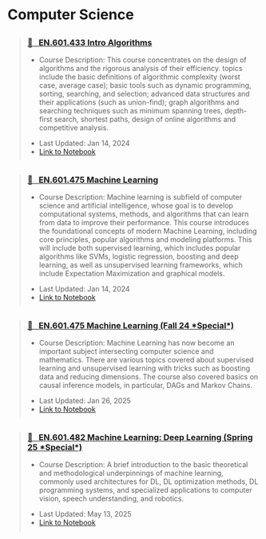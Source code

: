 # Computer Science

<blockquote class="callout callout_default" theme="📘">
  <h3 style="margin-top: 0.75cm;"> <a href="../attachments/cs_433_intro_algorithms.pdf"> 📘 &nbsp EN.601.433 Intro Algorithms</a></h3>
  <ul style="margin: 10px 0; padding-bottom: 0.25cm;">
    <li>Course Description: This course concentrates on the design of algorithms and the rigorous analysis of their efficiency. topics include the basic definitions of algorithmic complexity (worst case, average case); basic tools such as dynamic programming, sorting, searching, and selection; advanced data structures and their applications (such as union-find); graph algorithms and searching techniques such as minimum spanning trees, depth-first search, shortest paths, design of online algorithms and competitive analysis. </li> <p>
    <li>Last Updated: Jan 14, 2024</li>
    <li><a href="../attachments/cs_433_intro_algorithms.pdf">Link to Notebook</a></li>
  </ul>
</blockquote>

<blockquote class="callout callout_default" theme="📘">
  <h3 style="margin-top: 0.75cm;"> <a href="../attachments/cs_475_machine_learning.pdf"> 📘 &nbsp EN.601.475 Machine Learning</a></h3>
  <ul style="margin: 10px 0; padding-bottom: 0.25cm;">
    <li>Course Description: Machine learning is subfield of computer science and artificial intelligence, whose goal is to develop computational systems, methods, and algorithms that can learn from data to improve their performance. This course introduces the foundational concepts of modern Machine Learning, including core principles, popular algorithms and modeling platforms. This will include both supervised learning, which includes popular algorithms like SVMs, logistic regression, boosting and deep learning, as well as unsupervised learning frameworks, which include Expectation Maximization and graphical models. </li> <p>
    <li>Last Updated: Jan 14, 2024</li>
    <li><a href="../attachments/cs_475_machine_learning.pdf">Link to Notebook</a></li>
  </ul>
</blockquote>

<blockquote class="callout callout_default" theme="📘">
  <h3 style="margin-top: 0.75cm;"> <a href="https://james-guo-03.github.io/files/machine_learning.pdf"> 📘 &nbsp EN.601.475 Machine Learning (Fall 24 *Special*)</a></h3>
  <ul style="margin: 10px 0; padding-bottom: 0.25cm;">
    <li>Course Description: Machine Learning has now become an important subject intersecting computer science and mathematics. There are various topics covered about supervised learning and unsupervised learning with tricks such as boosting data and reducing dimensions. The course also covered basics on causal inference models, in particular, DAGs and Markov Chains.</li> <p>
    <li>Last Updated: Jan 26, 2025</li>
    <li><a href="https://james-guo-03.github.io/files/machine_learning.pdf">Link to Notebook</a></li>
  </ul>
</blockquote>

<blockquote class="callout callout_default" theme="📘">
  <h3 style="margin-top: 0.75cm;"> <a href="https://james-guo-03.github.io/files/mldl-notes.pdf"> 📘 &nbsp EN.601.482 Machine Learning: Deep Learning (Spring 25 *Special*)</a></h3>
  <ul style="margin: 10px 0; padding-bottom: 0.25cm;">
    <li>Course Description: A brief introduction to the basic theoretical and methodological underpinnings of machine learning, commonly used architectures for DL, DL optimization methods, DL programming systems, and specialized applications to computer vision, speech understanding, and robotics. </li> <p>
    <li>Last Updated: May 13, 2025</li>
    <li><a href="https://james-guo-03.github.io/files/mldl-notes.pdf">Link to Notebook</a></li>
  </ul>
</blockquote>
